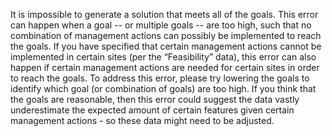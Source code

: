 It is impossible to generate a solution that meets all of the goals. This error can happen when a goal -- or multiple goals -- are too high, such that no combination of management actions can possibly be implemented to reach the goals. If you have specified that certain management actions cannot be implemented in certain sites (per the “Feasibility” data), this error can also happen if certain management actions are needed for certain sites in order to reach the goals. To address this error, please try lowering the goals to identify which goal (or combination of goals) are too high. If you think that the goals are reasonable, then this error could suggest the data vastly underestimate the expected amount of certain features given certain management actions - so these data might need to be adjusted.
